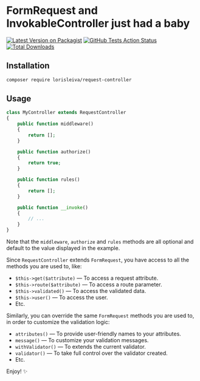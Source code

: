 # FormRequest and InvokableController just had a baby

[![Latest Version on Packagist](https://img.shields.io/packagist/v/lorisleiva/request-controller.svg)](https://packagist.org/packages/lorisleiva/request-controller)
[![GitHub Tests Action Status](https://img.shields.io/github/workflow/status/lorisleiva/request-controller/Tests?label=tests)](https://github.com/lorisleiva/request-controller/actions?query=workflow%3ATests+branch%3Amain)
[![Total Downloads](https://img.shields.io/packagist/dt/lorisleiva/request-controller.svg)](https://packagist.org/packages/lorisleiva/request-controller)

## Installation

```bash
composer require lorisleiva/request-controller
```

## Usage

``` php
class MyController extends RequestController
{
    public function middleware()
    {
        return [];
    }

    public function authorize()
    {
        return true;
    }

    public function rules()
    {
        return [];
    }

    public function __invoke()
    {
        // ...
    }
}
```

Note that the `middleware`, `authorize` and `rules` methods are all optional and default to the value displayed in the example.

Since `RequestController` extends `FormRequest`, you have access to all the methods you are used to, like:
- `$this->get($attribute)` — To access a request attribute.
- `$this->route($attribute)` — To access a route parameter.
- `$this->validated()` — To access the validated data.
- `$this->user()` — To access the user.
- Etc.

Similarly, you can override the same `FormRequest` methods you are used to, in order to customize the validation logic:
- `attributes()` — To provide user-friendly names to your attributes.
- `message()` — To customize your validation messages.
- `withValidator()` — To extends the current validator.
- `validator()` — To take full control over the validator created.
- Etc.

Enjoy! ✨
